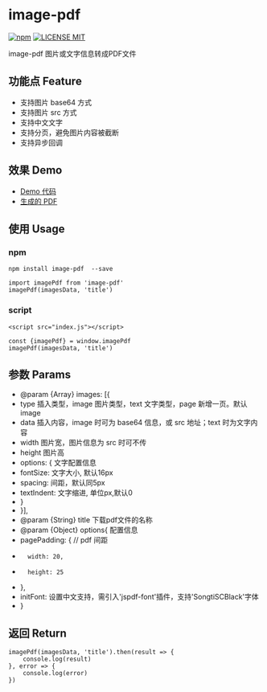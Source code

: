 # image-pdf

[![npm](https://img.shields.io/npm/v/image-pdf.svg)](https://www.npmjs.com/package/image-pdf) 
[![LICENSE MIT](https://img.shields.io/npm/l/image-pdf.svg)](https://www.npmjs.com/package/image-pdf)

image-pdf 图片或文字信息转成PDF文件

## 功能点 Feature
* 支持图片 base64 方式
* 支持图片 src 方式
* 支持中文文字
* 支持分页，避免图片内容被截断
* 支持异步回调

## 效果 Demo
* [Demo 代码](https://github.com/hollton/image-pdf/blob/master/examples/index.html)
* [生成的 PDF](https://pan.baidu.com/s/17CJ2IBCLCSLdmnxcEud9Tg)

## 使用 Usage

### npm
```
npm install image-pdf  --save

import imagePdf from 'image-pdf'
imagePdf(imagesData, 'title')
```

### script
```
<script src="index.js"></script>

const {imagePdf} = window.imagePdf
imagePdf(imagesData, 'title')
```

## 参数 Params
* @param {Array} images: [{
*  type 插入类型，image 图片类型，text 文字类型，page 新增一页。默认 image
*  data 插入内容，image 时可为 base64 信息，或 src 地址；text 时为文字内容
*  width 图片宽，图片信息为 src 时可不传
*  height 图片高
*  options: { 文字配置信息
*   fontSize: 文字大小, 默认16px
*   spacing: 间距，默认同5px
*   textIndent: 文字缩进, 单位px,默认0
*  }
* }],
* @param {String} title 下载pdf文件的名称
* @param {Object} options{ 配置信息
*   pagePadding: { // pdf 间距
*       width: 20,
*       height: 25
*   },
*   initFont: 设置中文支持，需引入'jspdf-font'插件，支持'SongtiSCBlack'字体
* }

## 返回 Return
```
imagePdf(imagesData, 'title').then(result => {
    console.log(result)
}, error => {
    console.log(error)
})
```